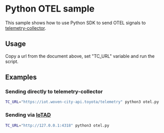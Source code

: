 # Python OTEL sample

This sample shows how to use Python SDK to send OTEL signals to [telemetry-collector](https://developer.woven-city.toyota/docs/default/component/telemetry-collector/).

## Usage

Copy a url from the document above, set "TC_URL" variable and run the script.

## Examples

### Sending directly to telemetry-collector

```bash
TC_URL="https://iot.woven-city-api.toyota/telemetry" python3 otel.py
```

### Sending via [IoTAD](https://developer.woven-city.toyota/docs/default/component/iota-service/Tasks/iotad/)

```bash
TC_URL="http://127.0.0.1:4318" python3 otel.py
```